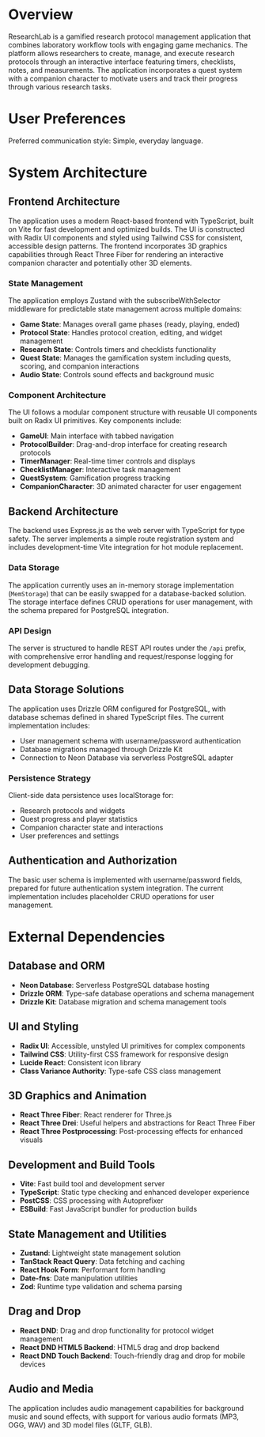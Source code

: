 # Overview

ResearchLab is a gamified research protocol management application that combines laboratory workflow tools with engaging game mechanics. The platform allows researchers to create, manage, and execute research protocols through an interactive interface featuring timers, checklists, notes, and measurements. The application incorporates a quest system with a companion character to motivate users and track their progress through various research tasks.

# User Preferences

Preferred communication style: Simple, everyday language.

# System Architecture

## Frontend Architecture
The application uses a modern React-based frontend with TypeScript, built on Vite for fast development and optimized builds. The UI is constructed with Radix UI components and styled using Tailwind CSS for consistent, accessible design patterns. The frontend incorporates 3D graphics capabilities through React Three Fiber for rendering an interactive companion character and potentially other 3D elements.

### State Management
The application employs Zustand with the subscribeWithSelector middleware for predictable state management across multiple domains:
- **Game State**: Manages overall game phases (ready, playing, ended)
- **Protocol State**: Handles protocol creation, editing, and widget management
- **Research State**: Controls timers and checklists functionality
- **Quest State**: Manages the gamification system including quests, scoring, and companion interactions
- **Audio State**: Controls sound effects and background music

### Component Architecture
The UI follows a modular component structure with reusable UI components built on Radix UI primitives. Key components include:
- **GameUI**: Main interface with tabbed navigation
- **ProtocolBuilder**: Drag-and-drop interface for creating research protocols
- **TimerManager**: Real-time timer controls and displays
- **ChecklistManager**: Interactive task management
- **QuestSystem**: Gamification progress tracking
- **CompanionCharacter**: 3D animated character for user engagement

## Backend Architecture
The backend uses Express.js as the web server with TypeScript for type safety. The server implements a simple route registration system and includes development-time Vite integration for hot module replacement.

### Data Storage
The application currently uses an in-memory storage implementation (`MemStorage`) that can be easily swapped for a database-backed solution. The storage interface defines CRUD operations for user management, with the schema prepared for PostgreSQL integration.

### API Design
The server is structured to handle REST API routes under the `/api` prefix, with comprehensive error handling and request/response logging for development debugging.

## Data Storage Solutions
The application uses Drizzle ORM configured for PostgreSQL, with database schemas defined in shared TypeScript files. The current implementation includes:
- User management schema with username/password authentication
- Database migrations managed through Drizzle Kit
- Connection to Neon Database via serverless PostgreSQL adapter

### Persistence Strategy
Client-side data persistence uses localStorage for:
- Research protocols and widgets
- Quest progress and player statistics
- Companion character state and interactions
- User preferences and settings

## Authentication and Authorization
The basic user schema is implemented with username/password fields, prepared for future authentication system integration. The current implementation includes placeholder CRUD operations for user management.

# External Dependencies

## Database and ORM
- **Neon Database**: Serverless PostgreSQL database hosting
- **Drizzle ORM**: Type-safe database operations and schema management
- **Drizzle Kit**: Database migration and schema management tools

## UI and Styling
- **Radix UI**: Accessible, unstyled UI primitives for complex components
- **Tailwind CSS**: Utility-first CSS framework for responsive design
- **Lucide React**: Consistent icon library
- **Class Variance Authority**: Type-safe CSS class management

## 3D Graphics and Animation
- **React Three Fiber**: React renderer for Three.js
- **React Three Drei**: Useful helpers and abstractions for React Three Fiber
- **React Three Postprocessing**: Post-processing effects for enhanced visuals

## Development and Build Tools
- **Vite**: Fast build tool and development server
- **TypeScript**: Static type checking and enhanced developer experience
- **PostCSS**: CSS processing with Autoprefixer
- **ESBuild**: Fast JavaScript bundler for production builds

## State Management and Utilities
- **Zustand**: Lightweight state management solution
- **TanStack React Query**: Data fetching and caching
- **React Hook Form**: Performant form handling
- **Date-fns**: Date manipulation utilities
- **Zod**: Runtime type validation and schema parsing

## Drag and Drop
- **React DND**: Drag and drop functionality for protocol widget management
- **React DND HTML5 Backend**: HTML5 drag and drop backend
- **React DND Touch Backend**: Touch-friendly drag and drop for mobile devices

## Audio and Media
The application includes audio management capabilities for background music and sound effects, with support for various audio formats (MP3, OGG, WAV) and 3D model files (GLTF, GLB).